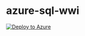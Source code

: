 # azure-sql-wwi

[![Deploy to Azure](https://aka.ms/deploytoazurebutton)](https://portal.azure.com/#create/Microsoft.Template/uri/https%3A%2F%2Fgithub.com%2Fbramplouvier%2Fazure-sql-wwi%2Freleases%2Flatest%2Fdownload%2Fmain.json)
